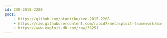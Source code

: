 ```yaml
---
id: CVE-2015-2208
pocs:
    - https://github.com/ptantiku/cve-2015-2208
    - https://raw.githubusercontent.com/rapid7/metasploit-framework/master/modules/exploits/multi/http/phpmoadmin_exec.rb
    - https://www.exploit-db.com/raw/36251
---
```


